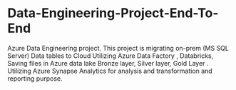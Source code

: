 # Data-Engineering-Project-End-To-End
Azure Data Engineering project.
This project is migrating on-prem (MS SQL Server) Data tables to Cloud Utilizing Azure Data Factory , Databricks, Saving files in Azure data lake Bronze layer, Silver layer, Gold Layer .
Utilizing Azure Synapse Analytics for analysis and transformation and reporting purpose.
